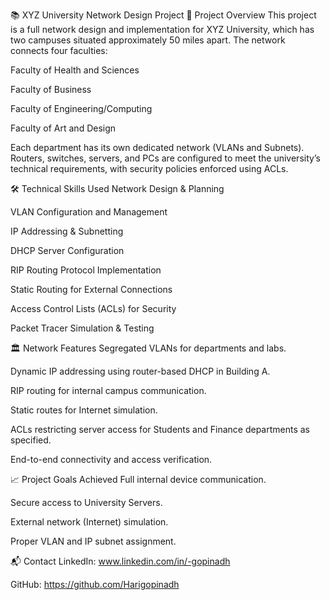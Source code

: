 📚 XYZ University Network Design Project
📖 Project Overview
This project is a full network design and implementation for XYZ University, which has two campuses situated approximately 50 miles apart. The network connects four faculties:

Faculty of Health and Sciences

Faculty of Business

Faculty of Engineering/Computing

Faculty of Art and Design

Each department has its own dedicated network (VLANs and Subnets). Routers, switches, servers, and PCs are configured to meet the university’s technical requirements, with security policies enforced using ACLs.

🛠️ Technical Skills Used
Network Design & Planning

VLAN Configuration and Management

IP Addressing & Subnetting

DHCP Server Configuration

RIP Routing Protocol Implementation

Static Routing for External Connections

Access Control Lists (ACLs) for Security

Packet Tracer Simulation & Testing

🏛️ Network Features
Segregated VLANs for departments and labs.

Dynamic IP addressing using router-based DHCP in Building A.

RIP routing for internal campus communication.

Static routes for Internet simulation.

ACLs restricting server access for Students and Finance departments as specified.

End-to-end connectivity and access verification.

📈 Project Goals Achieved
Full internal device communication.

Secure access to University Servers.

External network (Internet) simulation.

Proper VLAN and IP subnet assignment.

📬 Contact
LinkedIn: www.linkedin.com/in/-gopinadh

GitHub: https://github.com/Harigopinadh
